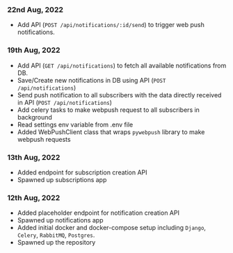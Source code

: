 ### 22nd Aug, 2022

* Add API (`POST /api/notifications/:id/send`) to trigger web push notifications.

### 19th Aug, 2022

* Add API (`GET /api/notifications`) to fetch all available notifications from DB.
* Save/Create new notifications in DB using API (`POST /api/notifications`)
* Send push notification to all subscribers with the data directly received in API (`POST /api/notifications`)
* Add celery tasks to make webpush request to all subscribers in background
* Read settings env variable from .env file
* Added WebPushClient class that wraps `pywebpush` library to make webpush requests

### 13th Aug, 2022

* Added endpoint for subscription creation API
* Spawned up subscriptions app

### 12th Aug, 2022

* Added placeholder endpoint for notification creation API
* Spawned up notifications app
* Added initial docker and docker-compose setup including `Django`, `Celery`, `RabbitMQ`, `Postgres`.
* Spawned up the repository
